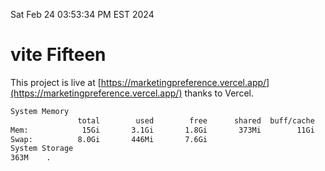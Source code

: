 Sat Feb 24 03:53:34 PM EST 2024

# vite Fifteen


This project is live at [https://marketingpreference.vercel.app/](https://marketingpreference.vercel.app/) thanks to Vercel.

```bash
System Memory
               total        used        free      shared  buff/cache   available
Mem:            15Gi       3.1Gi       1.8Gi       373Mi        11Gi        12Gi
Swap:          8.0Gi       446Mi       7.6Gi
System Storage
363M	.

